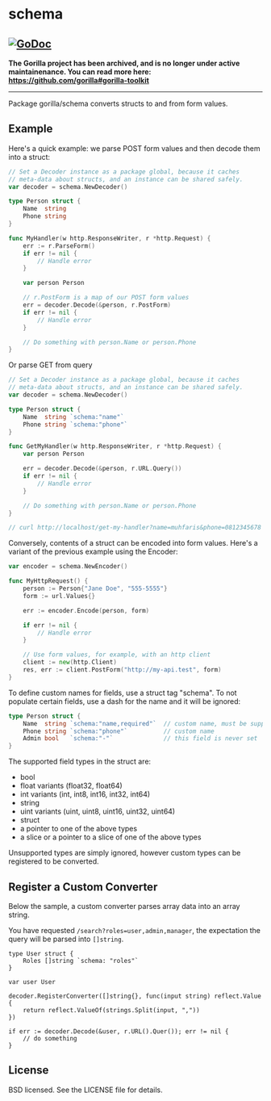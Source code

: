 schema
======
[![GoDoc](https://godoc.org/github.com/muhfaris/schema?status.svg)](https://godoc.org/github.com/muhfaris/schema)
---

**The Gorilla project has been archived, and is no longer under active maintainenance. You can read more here: https://github.com/gorilla#gorilla-toolkit**

---

Package gorilla/schema converts structs to and from form values.

## Example

Here's a quick example: we parse POST form values and then decode them into a struct:

```go
// Set a Decoder instance as a package global, because it caches
// meta-data about structs, and an instance can be shared safely.
var decoder = schema.NewDecoder()

type Person struct {
    Name  string
    Phone string
}

func MyHandler(w http.ResponseWriter, r *http.Request) {
    err := r.ParseForm()
    if err != nil {
        // Handle error
    }

    var person Person

    // r.PostForm is a map of our POST form values
    err = decoder.Decode(&person, r.PostForm)
    if err != nil {
        // Handle error
    }

    // Do something with person.Name or person.Phone
}

```
Or parse GET from query

```go
// Set a Decoder instance as a package global, because it caches
// meta-data about structs, and an instance can be shared safely.
var decoder = schema.NewDecoder()

type Person struct {
    Name  string `schema:"name"`
    Phone string `schema:"phone"`
}

func GetMyHandler(w http.ResponseWriter, r *http.Request) {
    var person Person

    err = decoder.Decode(&person, r.URL.Query())
    if err != nil {
        // Handle error
    }

    // Do something with person.Name or person.Phone
}

// curl http://localhost/get-my-handler?name=muhfaris&phone=0812345678

```

Conversely, contents of a struct can be encoded into form values. Here's a variant of the previous example using the Encoder:

```go
var encoder = schema.NewEncoder()

func MyHttpRequest() {
    person := Person{"Jane Doe", "555-5555"}
    form := url.Values{}

    err := encoder.Encode(person, form)

    if err != nil {
        // Handle error
    }

    // Use form values, for example, with an http client
    client := new(http.Client)
    res, err := client.PostForm("http://my-api.test", form)
}

```

To define custom names for fields, use a struct tag "schema". To not populate certain fields, use a dash for the name and it will be ignored:

```go
type Person struct {
    Name  string `schema:"name,required"`  // custom name, must be supplied
    Phone string `schema:"phone"`          // custom name
    Admin bool   `schema:"-"`              // this field is never set
}
```

The supported field types in the struct are:

* bool
* float variants (float32, float64)
* int variants (int, int8, int16, int32, int64)
* string
* uint variants (uint, uint8, uint16, uint32, uint64)
* struct
* a pointer to one of the above types
* a slice or a pointer to a slice of one of the above types

Unsupported types are simply ignored, however custom types can be registered to be converted.

## Register a Custom Converter
Below the sample, a custom converter parses array data into an array string.

You have requested `/search?roles=user,admin,manager`, the expectation the query will be parsed into `[]string`.

```
type User struct {
    Roles []string `schema: "roles"`
}

var user User

decoder.RegisterConverter([]string{}, func(input string) reflect.Value {
	return reflect.ValueOf(strings.Split(input, ","))
})

if err := decoder.Decode(&user, r.URL().Quer()); err != nil {
    // do something
}
```

## License

BSD licensed. See the LICENSE file for details.
